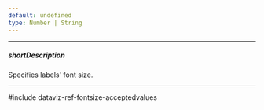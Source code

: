 ```yaml
---
default: undefined
type: Number | String
---
```

---
##### shortDescription
Specifies labels' font size.

---
#include dataviz-ref-fontsize-acceptedvalues
